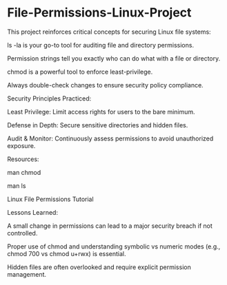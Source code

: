 # File-Permissions-Linux-Project

This project reinforces critical concepts for securing Linux file systems:

ls -la is your go-to tool for auditing file and directory permissions.

Permission strings tell you exactly who can do what with a file or directory.

chmod is a powerful tool to enforce least-privilege.

Always double-check changes to ensure security policy compliance.



Security Principles Practiced:

Least Privilege: Limit access rights for users to the bare minimum.

Defense in Depth: Secure sensitive directories and hidden files.

Audit & Monitor: Continuously assess permissions to avoid unauthorized exposure.



Resources:

man chmod

man ls

Linux File Permissions Tutorial



Lessons Learned:

A small change in permissions can lead to a major security breach if not controlled.

Proper use of chmod and understanding symbolic vs numeric modes (e.g., chmod 700 vs chmod u+rwx) is essential.

Hidden files are often overlooked and require explicit permission management.

